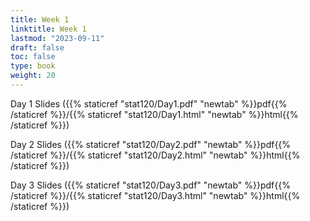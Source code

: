 ```yaml
---
title: Week 1 
linktitle: Week 1
lastmod: "2023-09-11"
draft: false  
toc: false  
type: book  
weight: 20
---
```



Day 1 Slides ({{% staticref "stat120/Day1.pdf" "newtab" %}}pdf{{% /staticref %}}/{{% staticref "stat120/Day1.html" "newtab" %}}html{{% /staticref %}})



Day 2 Slides ({{% staticref "stat120/Day2.pdf" "newtab" %}}pdf{{% /staticref %}}/{{% staticref "stat120/Day2.html" "newtab" %}}html{{% /staticref %}})


Day 3 Slides ({{% staticref "stat120/Day3.pdf" "newtab" %}}pdf{{% /staticref %}}/{{% staticref "stat120/Day3.html" "newtab" %}}html{{% /staticref %}})




